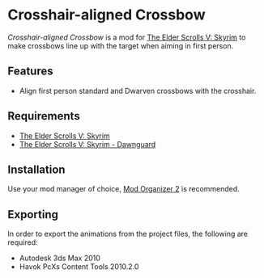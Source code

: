 # Crosshair-aligned Crossbow

_Crosshair-aligned Crossbow_ is a mod for
[The Elder Scrolls V: Skyrim][Skyrim] to make crossbows line up with the
target when aiming in first person.

## Features

- Align first person standard and Dwarven crossbows with the crosshair.

## Requirements

- [The Elder Scrolls V: Skyrim][Skyrim]
- [The Elder Scrolls V: Skyrim - Dawnguard][Dawnguard]

## Installation

Use your mod manager of choice, [Mod Organizer 2] is recommended.

## Exporting

In order to export the animations from the project files, the following are
required:

- Autodesk 3ds Max 2010
- Havok PcXs Content Tools 2010.2.0


[Skyrim]: https://store.steampowered.com/app/72850
[Dawnguard]: https://store.steampowered.com/app/211720
[Mod Organizer 2]: https://www.nexusmods.com/skyrimspecialedition/mods/6194
